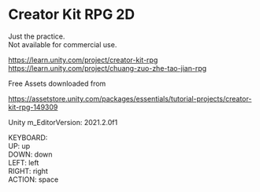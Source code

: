 # Creator Kit RPG 2D
  
Just the practice.  
Not available for commercial use.  
  
https://learn.unity.com/project/creator-kit-rpg  
https://learn.unity.com/project/chuang-zuo-zhe-tao-jian-rpg  
  
Free Assets downloaded from  
  
https://assetstore.unity.com/packages/essentials/tutorial-projects/creator-kit-rpg-149309  
  
Unity m_EditorVersion:  2021.2.0f1  
  
KEYBOARD:  
UP: up  
DOWN: down  
LEFT: left  
RIGHT: right  
ACTION: space  